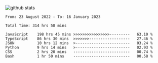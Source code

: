 
![github stats](https://github-readme-stats.vercel.app/api?username=realmahd1&show_icons=true&theme=codeSTACKr&hide_rank=true&count_private=true)

<!--START_SECTION:waka-->

```text
From: 23 August 2022 - To: 16 January 2023

Total Time: 314 hrs 58 mins

JavaScript    198 hrs 45 mins >>>>>>>>>>>>>>>>---------   63.10 %
TypeScript    86 hrs 30 mins  >>>>>>>------------------   27.46 %
JSON          10 hrs 12 mins  >------------------------   03.24 %
Python        9 hrs 14 mins   >------------------------   02.93 %
CSS           2 hrs 20 mins   -------------------------   00.74 %
Bash          1 hr 50 mins    -------------------------   00.58 %
```

<!--END_SECTION:waka-->
